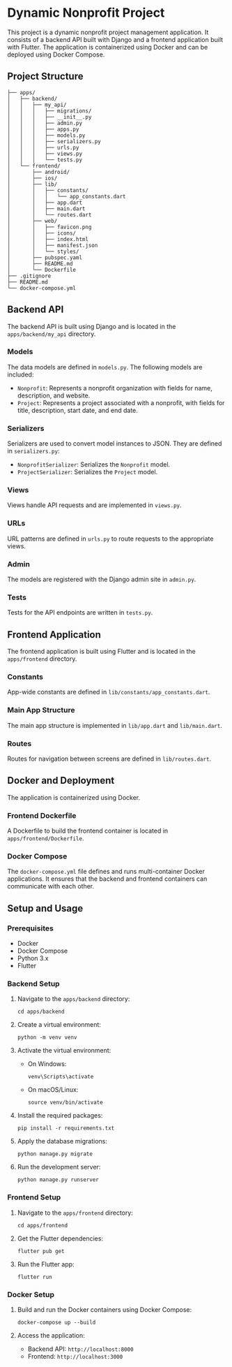 # Dynamic Nonprofit Project

This project is a dynamic nonprofit project management application. It consists of a backend API built with Django and a frontend application built with Flutter. The application is containerized using Docker and can be deployed using Docker Compose.

## Project Structure

```
├── apps/
│   ├── backend/
│   │   ├── my_api/
│   │   │   ├── migrations/
│   │   │   ├── __init__.py
│   │   │   ├── admin.py
│   │   │   ├── apps.py
│   │   │   ├── models.py
│   │   │   ├── serializers.py
│   │   │   ├── urls.py
│   │   │   ├── views.py
│   │   │   └── tests.py
│   └── frontend/
│       ├── android/
│       ├── ios/
│       ├── lib/
│       │   ├── constants/
│       │   │   └── app_constants.dart
│       │   ├── app.dart
│       │   ├── main.dart
│       │   └── routes.dart
│       ├── web/
│       │   ├── favicon.png
│       │   ├── icons/
│       │   ├── index.html
│       │   ├── manifest.json
│       │   └── styles/
│       ├── pubspec.yaml
│       ├── README.md
│       └── Dockerfile
├── .gitignore
├── README.md
└── docker-compose.yml
```

## Backend API

The backend API is built using Django and is located in the `apps/backend/my_api` directory.

### Models

The data models are defined in `models.py`. The following models are included:

- `Nonprofit`: Represents a nonprofit organization with fields for name, description, and website.
- `Project`: Represents a project associated with a nonprofit, with fields for title, description, start date, and end date.

### Serializers

Serializers are used to convert model instances to JSON. They are defined in `serializers.py`:

- `NonprofitSerializer`: Serializes the `Nonprofit` model.
- `ProjectSerializer`: Serializes the `Project` model.

### Views

Views handle API requests and are implemented in `views.py`.

### URLs

URL patterns are defined in `urls.py` to route requests to the appropriate views.

### Admin

The models are registered with the Django admin site in `admin.py`.

### Tests

Tests for the API endpoints are written in `tests.py`.

## Frontend Application

The frontend application is built using Flutter and is located in the `apps/frontend` directory.

### Constants

App-wide constants are defined in `lib/constants/app_constants.dart`.

### Main App Structure

The main app structure is implemented in `lib/app.dart` and `lib/main.dart`.

### Routes

Routes for navigation between screens are defined in `lib/routes.dart`.

## Docker and Deployment

The application is containerized using Docker.

### Frontend Dockerfile

A Dockerfile to build the frontend container is located in `apps/frontend/Dockerfile`.

### Docker Compose

The `docker-compose.yml` file defines and runs multi-container Docker applications. It ensures that the backend and frontend containers can communicate with each other.

## Setup and Usage

### Prerequisites

- Docker
- Docker Compose
- Python 3.x
- Flutter

### Backend Setup

1. Navigate to the `apps/backend` directory:
   ```
   cd apps/backend
   ```

2. Create a virtual environment:
   ```
   python -m venv venv
   ```

3. Activate the virtual environment:
   - On Windows:
     ```
     venv\Scripts\activate
     ```
   - On macOS/Linux:
     ```
     source venv/bin/activate
     ```

4. Install the required packages:
   ```
   pip install -r requirements.txt
   ```

5. Apply the database migrations:
   ```
   python manage.py migrate
   ```

6. Run the development server:
   ```
   python manage.py runserver
   ```

### Frontend Setup

1. Navigate to the `apps/frontend` directory:
   ```
   cd apps/frontend
   ```

2. Get the Flutter dependencies:
   ```
   flutter pub get
   ```

3. Run the Flutter app:
   ```
   flutter run
   ```

### Docker Setup

1. Build and run the Docker containers using Docker Compose:
   ```
   docker-compose up --build
   ```

2. Access the application:
   - Backend API: `http://localhost:8000`
   - Frontend: `http://localhost:3000`
